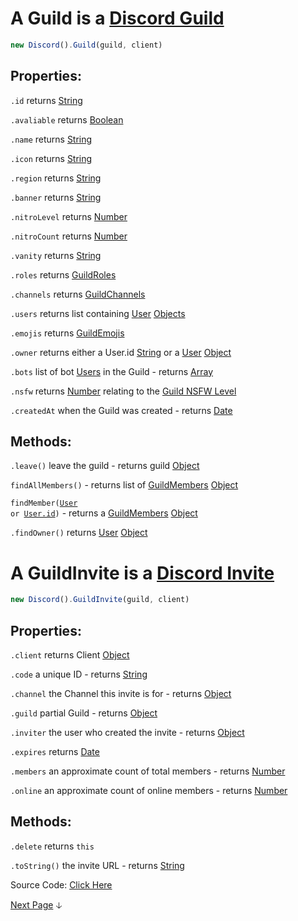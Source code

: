 # A Guild is a [Discord Guild](https://discord.com/developers/docs/resources/guild)
```js
new Discord().Guild(guild, client)
```

## Properties: 

`.id` returns [String](https://javascript.info/types#string)

`.avaliable` returns [Boolean](https://javascript.info/types#boolean-logical-type)

`.name` returns [String](https://javascript.info/types#string)

`.icon` returns [String](https://javascript.info/types#string)

`.region` returns [String](https://javascript.info/types#string)

`.banner` returns [String](https://javascript.info/types#string)

`.nitroLevel` returns [Number](https://javascript.info/types#number)

`.nitroCount` returns [Number](https://javascript.info/types#number)

`.vanity` returns [String](https://javascript.info/types#string)

`.roles` returns [GuildRoles](https://github.com/discordjslib/discordjslib/blob/main/Documentation/Classes/GuildRoles.md)

`.channels` returns [GuildChannels](https://github.com/discordjslib/discordjslib/blob/main/Documentation/Classes/GuildRoles.md)

`.users` returns list containing [User](https://github.com/discordjslib/discordjslib/blob/main/Documentation/Classes/User.md) [Objects](https://javascript.info/object)

`.emojis` returns [GuildEmojis](https://github.com/discordjslib/discordjslib/blob/main/Documentation/Classes/Guild.md#GuildEmojis)

`.owner` returns either a User.id [String](https://javascript.info/types#string) or a [User](https://github.com/discordjslib/discordjslib/blob/main/Documentation/Classes/User.md) [Object](https://javascript.info/object)

`.bots` list of bot [Users](https://github.com/discordjslib/discordjslib/blob/main/Documentation/Classes/User.md) in the Guild - returns [Array](https://javascript.info/array)

`.nsfw` returns [Number](https://javascript.info/types#number) relating to the [Guild NSFW Level](https://discord.com/developers/docs/resources/guild#guild-object-guild-nsfw-level)

`.createdAt` when the Guild was created - returns [Date](https://javascript.info/date)



## Methods:

`.leave()` leave the guild - returns guild [Object](https://javascript.info/object)

`findAllMembers()` - returns list of [GuildMembers](https://github.com/discordjslib/discordjslib/blob/main/Documentation/Classes/GuildMember.md) [Object](https://javascript.info/object)

<code>findMember([User](https://github.com/discordjslib/discordjslib/blob/main/Documentation/Classes/User.md) or [User.id](https://javascript.info/types#string))</code> - returns a [GuildMembers](https://github.com/discordjslib/discordjslib/blob/main/Documentation/Classes/GuildMember.md) [Object](https://javascript.info/object)

`.findOwner()` returns [User](https://github.com/discordjslib/discordjslib/blob/main/Documentation/Classes/User.md) [Object](https://javascript.info/object)

# A GuildInvite is a [Discord Invite](https://discord.com/developers/docs/resources/invite#invite-object-invite-structure)
```js
new Discord().GuildInvite(guild, client)
```

## Properties: 

`.client` returns Client [Object](https://javascript.info/object)

`.code` a unique ID - returns [String](https://javascript.info/types#string)

`.channel` the Channel this invite is for - returns [Object](https://javascript.info/object)

`.guild` partial Guild - returns [Object](https://javascript.info/object)

`.inviter` the user who created the invite - returns [Object](https://javascript.info/object)

`.expires` returns [Date](https://javascript.info/date)

`.members` an approximate count of total members - returns [Number](https://javascript.info/types#number)

`.online` an approximate count of online members - returns [Number](https://javascript.info/types#number)

## Methods: 

`.delete` returns `this`

`.toString()` the invite URL - returns [String](https://javascript.info/types#string)



Source Code: [Click Here](https://github.com/discordjslib/discordjslib/tree/main/lib/Classes/Guild/Guild.js)

[Next Page](https://github.com/discordjslib/discordjslib/blob/main/Documentation/Classes/GuildMember.md) 🡣
